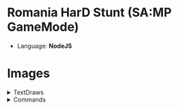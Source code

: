 # Romania HarD Stunt (SA:MP GameMode)
- Language: **NodeJS**

# Images

<details> 
    <summary>TextDraws</summary>
    <img src="https://i.imgur.com/tPOduxY.png"><br>
    <img src="https://i.imgur.com/MDa35SA.png"><br>
    <img src="https://i.imgur.com/ZkUuGSU.png">
</details>

<details> 
    <summary>Commands</summary>
    <details>
        <summary>/Cmds</summary>
        <img src="https://i.imgur.com/Wu6D3fj.png"><br>
        <img src="https://i.imgur.com/9FSBO3m.png"><br>
        <img src="https://i.imgur.com/EDy8sbm.png">
    </details>
    <details>
        <summary>/CreateClan</summary>
        <img src="https://i.imgur.com/G9a9hs9.png"><br>
        <img src="https://i.imgur.com/cctJFmG.png"><br>
        <img src="https://i.imgur.com/PCxDnHA.png"><br>
        <img src="https://i.imgur.com/DYwvMGr.png"><br>
        <img src="https://i.imgur.com/jXaixdu.png"><br>
        <img src="https://i.imgur.com/qsTNXVV.png"><br>
        <img src="https://i.imgur.com/koPDE43.png"><br>
        <img src="https://i.imgur.com/T65Mavd.png"><br>
        <img src="https://i.imgur.com/cfgO3aN.png"><br>
        <img src="https://i.imgur.com/XkD2iz7.png"><br>
        <img src="https://i.imgur.com/uxzrkXX.png">
    </details>
    <details>
        <summary>/Stats</summary>
        <img src="https://i.imgur.com/6FGtuRt.png">
    </details>
    <details>
        <summary>/vCmds</summary>
        <img src="https://i.imgur.com/U9g4KMn.png">
    </details>
    <details>
        <summary>/aCmds</summary>
        <img src="https://i.imgur.com/HKVEUe0.png">
    </details>
    <details>
        <summary>/aStats</summary>
        <img src="https://i.imgur.com/nrJurXJ.png">
    </details>
    <details>
        <summary>/sPassword</summary>
        <img src="https://i.imgur.com/MHThkY9.png"><br>
        <img src="https://i.imgur.com/yl9ipCf.png">
    </details>
    <details>
        <summary>/Anim list</summary>
        <img src="https://i.imgur.com/PFofSvx.png">
    </details>
    <details>
        <summary>/Admins</summary>
        <img src="https://i.imgur.com/mBJVvZj.png">
    </details>
    <details>
        <summary>/Vips</summary>
        <img src="https://i.imgur.com/NtHbaAM.png">
    </details>
</details>